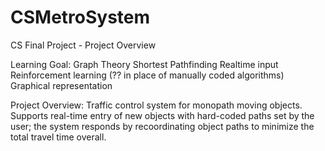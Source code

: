 CSMetroSystem
=============

CS Final Project - Project Overview

Learning Goal:
  Graph Theory
  Shortest Pathfinding
  Realtime input
  Reinforcement learning (?? in place of manually coded algorithms)
  Graphical representation

Project Overview:
  Traffic control system for monopath moving objects.  Supports real-time entry of new objects with hard-coded paths set by the user; the system responds by recoordinating object paths to minimize the total travel time overall.
